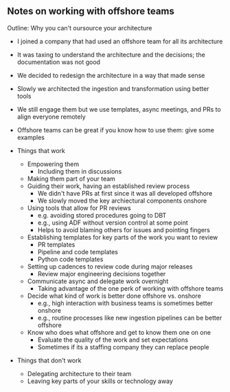 
## Notes on working with offshore teams

Outline: Why you can't oursource your architecture
- I joined a company that had used an offshore team for all its architecture
- It was taxing to understand the architecture and the decisions; the documentation was not good
- We decided to redesign the architecture in a way that made sense
- Slowly we architected the ingestion and transformation using better tools
- We still engage them but we use templates, async meetings, and PRs to align everyone remotely
- Offshore teams can be great if you know how to use them: give some examples

- Things that work
    - Empowering them 
        - Including them in discussions
    - Making them part of your team
    - Guiding their work, having an established review process
        - We didn't have PRs at first since it was all developed offshore
        - We slowly moved the key archiectural components onshore
    - Using tools that allow for PR reviews
        - e.g. avoiding stored procedures going to DBT
        - e.g., using ADF without version control at some point
        - Helps to avoid blaming others for issues and pointing fingers
    - Establishing templates for key parts of the work you want to review
        - PR templates
        - Pipeline and code templates
        - Python code templates
    - Setting up cadences to review code during major releases
        - Review major engineering decisions together
    - Communicate async and delegate work overnight
        - Taking advantage of the one perk of working with offshore teams
    - Decide what kind of work is better done offshore vs. onshore
        - e.g., high interaction with business teams is sometimes better onshore
        - e.g., routine processes like new ingestion pipelines can be better offshore
    - Know who does what offshore and get to know them one on one
        - Evaluate the quality of the work and set expectations
        - Sometimes if its a staffing company they can replace people

- Things that don't work
    - Delegating architecture to their team
    - Leaving key parts of your skills or technology away
